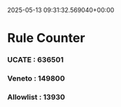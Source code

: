 2025-05-13 09:31:32.569040+00:00
# Rule Counter 
 ### UCATE : 636501

 ### Veneto : 149800

 ### Allowlist : 13930